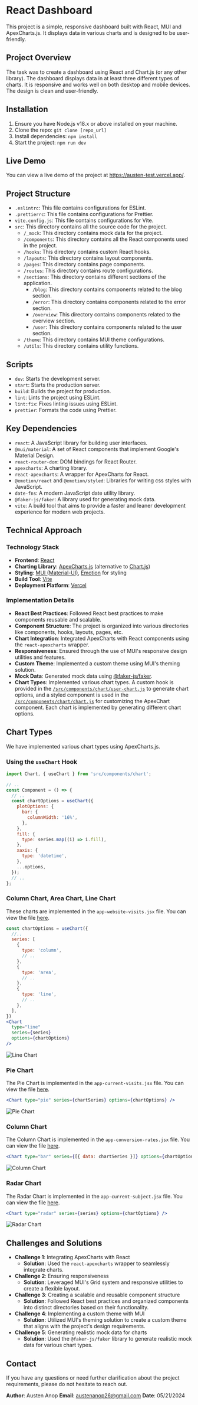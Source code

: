 # React Dashboard

This project is a simple, responsive dashboard built with React, MUI and ApexCharts.js. It displays data in various charts and is designed to be user-friendly.

## Project Overview

The task was to create a dashboard using React and Chart.js (or any other library). The dashboard displays data in at least three different types of charts. It is responsive and works well on both desktop and mobile devices. The design is clean and user-friendly.

## Installation

1. Ensure you have Node.js v18.x or above installed on your machine.
2. Clone the repo: `git clone [repo_url]`
3. Install dependencies: `npm install`
4. Start the project: `npm run dev`

## Live Demo

You can view a live demo of the project at https://austen-test.vercel.app/.

## Project Structure

- `.eslintrc`: This file contains configurations for ESLint.
- `.prettierrc`: This file contains configurations for Prettier.
- `vite.config.js`: This file contains configurations for Vite.
- `src`: This directory contains all the source code for the project.
  - `/_mock`: This directory contains mock data for the project.
  - `/components`: This directory contains all the React components used in the project.
  - `/hooks`: This directory contains custom React hooks.
  - `/layouts`: This directory contains layout components.
  - `/pages`: This directory contains page components.
  - `/routes`: This directory contains route configurations.
  - `/sections`: This directory contains different sections of the application.
    - `/blog`: This directory contains components related to the blog section.
    - `/error`: This directory contains components related to the error section.
    - `/overview`: This directory contains components related to the overview section.
    - `/user`: This directory contains components related to the user section.
  - `/theme`: This directory contains MUI theme configurations.
  - `/utils`: This directory contains utility functions.

## Scripts

- `dev`: Starts the development server.
- `start`: Starts the production server.
- `build`: Builds the project for production.
- `lint`: Lints the project using ESLint.
- `lint:fix`: Fixes linting issues using ESLint.
- `prettier`: Formats the code using Prettier.

## Key Dependencies

- `react`: A JavaScript library for building user interfaces.
- `@mui/material`: A set of React components that implement Google's Material Design.
- `react-router-dom`: DOM bindings for React Router.
- `apexcharts`: A charting library.
- `react-apexcharts`: A wrapper for ApexCharts for React.
- `@emotion/react` and `@emotion/styled`: Libraries for writing css styles with JavaScript.
- `date-fns`: A modern JavaScript date utility library.
- `@faker-js/faker`: A library used for generating mock data.
- `vite`: A build tool that aims to provide a faster and leaner development experience for modern web projects.

## Technical Approach

### Technology Stack

- **Frontend**: [React](https://reactjs.org/)
- **Charting Library**: [ApexCharts.js](https://apexcharts.com/) (alternative to [Chart.js](https://www.chartjs.org/))
- **Styling**: [MUI (Material-UI)](https://mui.com/), [Emotion](https://emotion.sh/docs/introduction) for styling
- **Build Tool**: [Vite](https://vitejs.dev/)
- **Deployment Platform**: [Vercel](https://vercel.com/)

### Implementation Details

- **React Best Practices**: Followed React best practices to make components reusable and scalable.
- **Component Structure**: The project is organized into various directories like components, hooks, layouts, pages, etc.
- **Chart Integration**: Integrated ApexCharts with React components using the `react-apexcharts` wrapper.
- **Responsiveness**: Ensured through the use of MUI's responsive design utilities and features.
- **Custom Theme**: Implemented a custom theme using MUI's theming solution.
- **Mock Data**: Generated mock data using [@faker-js/faker](https://www.npmjs.com/package/@faker-js/faker).
- **Chart Types**: Implemented various chart types. A custom hook is provided in the [`/src/components/chart/user-chart.js`](./src/components/chart/use-chart.js) to generate chart options, and a styled component is used in the [`/src/components/chart/chart.js`](./src/components/chart/chart.js) for customizing the ApexChart component. Each chart is implemented by generating different chart options.

## Chart Types

We have implemented various chart types using ApexCharts.js.

### Using the `useChart` Hook

```jsx
import Chart, { useChart } from 'src/components/chart';

// ..
const Component = () => {
  // ..
  const chartOptions = useChart({
    plotOptions: {
      bar: {
        columnWidth: '16%',
      },
    },
    fill: {
      type: series.map((i) => i.fill),
    },
    xaxis: {
      type: 'datetime',
    },
    ...options,
  });
  // ..
};
```

### Column Chart, Area Chart, Line Chart

These charts are implemented in the `app-website-visits.jsx` file. You can view the file [here](./src/sections/overview/app-website-visits.jsx).

```jsx
const chartOptions = useChart({
  //..
  series: [
    {
      type: 'column',
      // ..
    },
    {
      type: 'area',
      // ..
    },
    {
      type: 'line',
      // ..
    },
  ],
})
<Chart
  type="line"
  series={series}
  options={chartOptions}
/>
```

![Line Chart](public/screenshots/line-chart.PNG)

### Pie Chart

The Pie Chart is implemented in the `app-current-visits.jsx` file. You can view the file [here](./src/sections/overview/app-current-visits.jsx).

```jsx
<Chart type="pie" series={chartSeries} options={chartOptions} />
```

![Pie Chart](public/screenshots/pie-chart.PNG)

### Column Chart

The Column Chart is implemented in the `app-conversion-rates.jsx` file. You can view the file [here](./src/sections/overview/app-conversion-rates.jsx).

```jsx
<Chart type="bar" series={[{ data: chartSeries }]} options={chartOptions} />
```

![Column Chart](public/screenshots/column-chart.PNG)

### Radar Chart

The Radar Chart is implemented in the `app-current-subject.jsx` file. You can view the file [here](./src/sections/overview/app-current-subject.jsx).

```jsx
<Chart type="radar" series={series} options={chartOptions} />
```

![Radar Chart](public/screenshots/radar-chart.PNG)

## Challenges and Solutions

- **Challenge 1**: Integrating ApexCharts with React
  - **Solution**: Used the `react-apexcharts` wrapper to seamlessly integrate charts.
- **Challenge 2**: Ensuring responsiveness
  - **Solution**: Leveraged MUI's Grid system and responsive utilities to create a flexible layout.
- **Challenge 3**: Creating a scalable and reusable component structure
  - **Solution**: Followed React best practices and organized components into distinct directories based on their functionality.
- **Challenge 4**: Implementing a custom theme with MUI
  - **Solution**: Utilized MUI's theming solution to create a custom theme that aligns with the project's design requirements.
- **Challenge 5**: Generating realistic mock data for charts
  - **Solution**: Used the `@faker-js/faker` library to generate realistic mock data for various chart types.

## Contact

If you have any questions or need further clarification about the project requirements, please do not hesitate to reach out.

**Author**: Austen Anop
**Email**: austenanop26@gmail.com
**Date**: 05/21/2024
